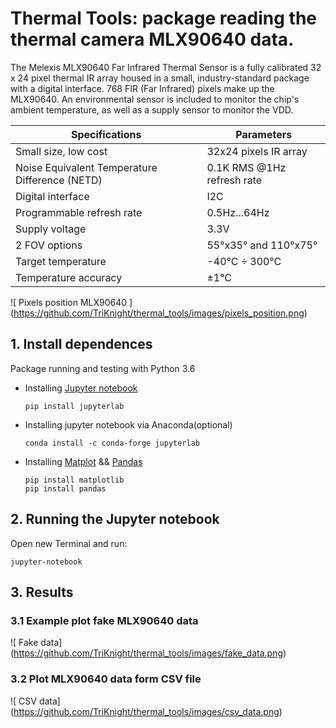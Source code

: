 # Thermal Tools: package reading the thermal camera MLX90640 data.

The Melexis MLX90640 Far Infrared Thermal Sensor is a fully calibrated 32 x 24 pixel thermal IR array housed in a small, industry-standard package with a digital interface. 768 FIR (Far Infrared) pixels make up the MLX90640. An environmental sensor is included to monitor the chip's ambient temperature, as well as a supply sensor to monitor the VDD.

Specifications | Parameters
------------ | --------------
Small size, low cost  |  32x24 pixels IR array
Noise Equivalent Temperature Difference (NETD) |  0.1K RMS @1Hz refresh rate
Digital interface | I2C 
Programmable refresh rate | 0.5Hz...64Hz
Supply voltage| 3.3V 
2 FOV options |  55°x35° and 110°x75°
Target temperature | -40°C ÷ 300°C 
Temperature accuracy |  ±1°C

![ Pixels position MLX90640 ] (https://github.com/TriKnight/thermal_tools/images/pixels_position.png)

## 1. Install dependences 
Package running and testing with Python 3.6
- Installing [Jupyter notebook](https://jupyter.org/install)
    ```
    pip install jupyterlab
    ```
- Installing jupyter notebook via Anaconda(optional)
    ```
    conda install -c conda-forge jupyterlab
    ```
- Installing [Matplot](https://matplotlib.org/stable/users/installing.html) && [Pandas](https://pandas.pydata.org/docs/getting_started/install.html)
    ```
    pip install matplotlib
    pip install pandas
    ```
## 2. Running the Jupyter notebook
Open new Terminal and run:

```
jupyter-notebook
```
## 3. Results
### 3.1 Example plot fake MLX90640 data
![ Fake data] (https://github.com/TriKnight/thermal_tools/images/fake_data.png)
### 3.2 Plot MLX90640 data form CSV file
![ CSV data] (https://github.com/TriKnight/thermal_tools/images/csv_data.png)